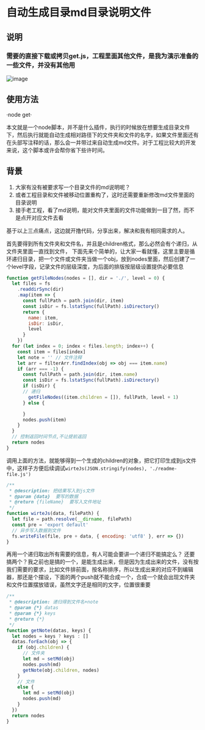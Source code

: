 # 自动生成目录md目录说明文件


## 说明

### 需要的直接下载或拷贝get.js，工程里面其他文件，是我为演示准备的一些文件，并没有其他用

![image](https://github.com/majun2232/auto-generate-md/blob/master/md.png)

## 使用方法
·node get·

本文就是一个node脚本，并不是什么插件，执行的时候放在想要生成目录文件下，然后执行就能自动生成相对路径下的文件夹和文件的名字，如果文件里面还有在头部写注释的话，那么会一并带过来自动生成md文件。对于工程比较大的开发来说，这个脚本或许会帮你省下些许时间。
## 背景
1. 大家有没有被要求写一个目录文件的md说明呢？
2. 或者工程目录和文件被移动位置重构了，这时还需要重新修改md文件里面的目录说明
3. 接手老工程，看了md说明，能对文件夹里面的文件功能做到一目了然，而不是点开对应文件去看

基于以上三点痛点，这边就开撸代码，分享出来，解决和我有相同需求的人。

首先要得到所有文件夹和文件名，并且是children格式，那么必然会有个递归，从文件夹里面一直找到文件，
下面先来个简单的，让大家一看就懂，这里主要是循环递归目录，把一个文件或文件夹当做一个obj，放到nodes里面，然后创建了一个level字段，记录文件的层级深度，为后面的排版按层级设置提供必要信息

```js
function getFileNodes(nodes = [], dir = './', level = 0) {
  let files = fs
    .readdirSync(dir)
    .map(item => {
      const fullPath = path.join(dir, item)
      const isDir = fs.lstatSync(fullPath).isDirectory()
      return {
        name: item,
        isDir: isDir,
        level
      }
    })
  for (let index = 0; index < files.length; index++) {
    const item = files[index]
    let note = '' // 文件注释
    let arr = filterArr.findIndex(obj => obj === item.name)
    if (arr === -1) {
      const fullPath = path.join(dir, item.name)
      const isDir = fs.lstatSync(fullPath).isDirectory()
      if (isDir) {
      // 递归
        getFileNodes((item.children = []), fullPath, level + 1)
      } else {

      }
      nodes.push(item)
    }
  }
  // 控制返回时间节点,不让提前返回
  return nodes
}
```
调用上面的方法，就能够得到一个生成的children的对象，把它打印生成到js文件中，这样子方便后续调试`wirteJs(JSON.stringify(nodes), './readme-file.js')`

```js
/**
 * @description: 把结果写入到js文件
 * @param {data}  要写的数据
 * @return {fileName}  要写入文件地址
 */
function wirteJs(data, filePath) {
  let file = path.resolve(__dirname, filePath)
  const pre = 'export default'
  // 异步写入数据到文件
  fs.writeFile(file, pre + data, { encoding: 'utf8' }, err => {})
}
```
再用一个递归取出所有需要的信息，有人可能会要讲一个递归不能搞定么？ 还要搞两个？我之前也是搞的一个，是能生成出来，但是因为生成出来的文件，没有按我们需要的要求，比如文件排前面，按名称排序，所以生成出来的对应不到编辑器，那还是个摆设，下面的两个push就不能合成一个，合成一个就会出现文件夹和文件位置摆放错误，虽然文字还是相同的文字，位置很重要

```js
/**
 * @description: 递归得到文件名+note
 * @param {*} datas
 * @param {*} keys
 * @return {*}
 */
function getNote(datas, keys) {
  let nodes = keys ? keys : []
  datas.forEach(obj => {
    if (obj.children) {
      // 文件夹
      let md = setMd(obj)
      nodes.push(md)
      getNote(obj.children, nodes)
    }
    // 文件
    else {
      let md = setMd(obj)
      nodes.push(md)
    }
  })
  return nodes
}
